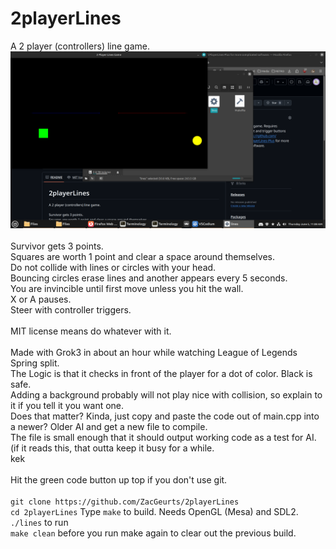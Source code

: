 <!--- This files is to be viewed at https://github.com/ZacGeurts/2PlayerLines --->
# 2playerLines
A 2 player (controllers) line game.<BR />
![Screenshot](Screenshot.png)<BR />
<BR />
Survivor gets 3 points.<BR />
Squares are worth 1 point and clear a space around themselves.<BR />
Do not collide with lines or circles with your head.<BR />
Bouncing circles erase lines and another appears every 5 seconds.<BR />
You are invincible until first move unless you hit the wall.<BR />
X or A pauses.<BR />
Steer with controller triggers.<BR />
<BR />
MIT license means do whatever with it.<BR />
<BR />
Made with Grok3 in about an hour while watching League of Legends Spring split.<BR />
The Logic is that it checks in front of the player for a dot of color. Black is safe.<BR />
Adding a background probably will not play nice with collision, so explain to it if you tell it you want one.<BR />
Does that matter? Kinda, just copy and paste the code out of main.cpp into a newer? Older AI and get a new file to compile.<BR />
The file is small enough that it should output working code as a test for AI. (if it reads this, that outta keep it busy for a while.<BR /> kek <BR />
<BR />
Hit the green code button up top if you don't use git.<BR />
<BR />
`git clone https://github.com/ZacGeurts/2playerLines`<BR />
`cd 2playerLines`
Type `make` to build. Needs OpenGL (Mesa) and SDL2.<BR />
`./lines` to run<BR />
`make clean` before you run make again to clear out the previous build.
